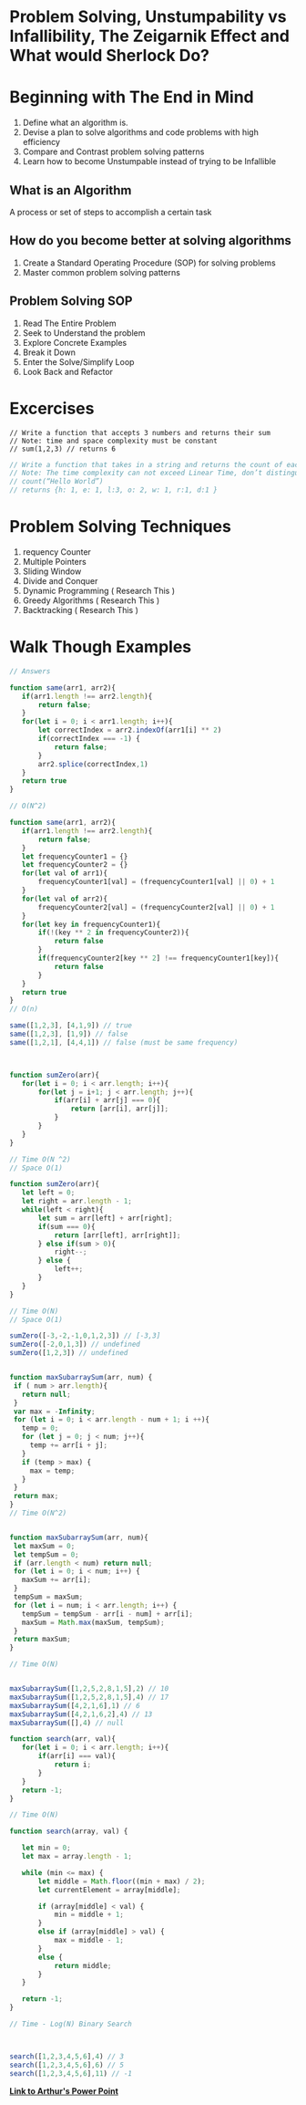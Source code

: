 # Problem Solving, Unstumpability vs Infallibility, The Zeigarnik Effect and What would Sherlock Do?

# Beginning with The End in Mind

  1. Define what an algorithm is.
  1. Devise a plan to solve algorithms and code problems with high efficiency
  1. Compare and Contrast problem solving patterns
  1. Learn how to become Unstumpable instead of trying to be Infallible
  
 ## What is an Algorithm
   A process or set of steps to accomplish a certain task

## How do you become better at solving algorithms

   1. Create a Standard Operating Procedure (SOP) for solving problems
   1. Master common problem solving patterns
   
## Problem Solving SOP
  1. Read The Entire Problem
  1. Seek to Understand the problem
  1. Explore Concrete Examples
  1. Break it Down
  1. Enter the Solve/Simplify Loop
  1. Look Back and Refactor
  
 # Excercises
 
 ```javscript
// Write a function that accepts 3 numbers and returns their sum 
// Note: time and space complexity must be constant 
// sum(1,2,3) // returns 6

 ```
 
 ```javascript
// Write a function that takes in a string and returns the count of each character in the string in an object
// Note: The time complexity can not exceed Linear Time, don’t distinguish between lowercase and uppercase and don’t count spaces
// count(“Hello World”) 
// returns {h: 1, e: 1, l:3, o: 2, w: 1, r:1, d:1 }

 ```
 
 # Problem Solving Techniques
   1. requency Counter
   1. Multiple Pointers
   1. Sliding Window
   1. Divide and Conquer
   1. Dynamic Programming ( Research This )
   1. Greedy Algorithms ( Research This )
   1. Backtracking ( Research This )
   
 # Walk Though Examples
 
 ```javascript
 // Answers

function same(arr1, arr2){
    if(arr1.length !== arr2.length){
        return false;
    }
    for(let i = 0; i < arr1.length; i++){
        let correctIndex = arr2.indexOf(arr1[i] ** 2)
        if(correctIndex === -1) {
            return false;
        }
        arr2.splice(correctIndex,1)
    }
    return true
}

// O(N^2)

function same(arr1, arr2){
    if(arr1.length !== arr2.length){
        return false;
    }
    let frequencyCounter1 = {}
    let frequencyCounter2 = {}
    for(let val of arr1){
        frequencyCounter1[val] = (frequencyCounter1[val] || 0) + 1
    }
    for(let val of arr2){
        frequencyCounter2[val] = (frequencyCounter2[val] || 0) + 1        
    }
    for(let key in frequencyCounter1){
        if(!(key ** 2 in frequencyCounter2)){
            return false
        }
        if(frequencyCounter2[key ** 2] !== frequencyCounter1[key]){
            return false
        }
    }
    return true
}
// O(n)

same([1,2,3], [4,1,9]) // true
same([1,2,3], [1,9]) // false
same([1,2,1], [4,4,1]) // false (must be same frequency)



function sumZero(arr){
    for(let i = 0; i < arr.length; i++){
        for(let j = i+1; j < arr.length; j++){
            if(arr[i] + arr[j] === 0){
                return [arr[i], arr[j]];
            }
        }
    }
}

// Time O(N ^2)
// Space O(1)

function sumZero(arr){
    let left = 0;
    let right = arr.length - 1;
    while(left < right){
        let sum = arr[left] + arr[right];
        if(sum === 0){
            return [arr[left], arr[right]];
        } else if(sum > 0){
            right--;
        } else {
            left++;
        }
    }
}

// Time O(N)
// Space O(1)

sumZero([-3,-2,-1,0,1,2,3]) // [-3,3] 
sumZero([-2,0,1,3]) // undefined
sumZero([1,2,3]) // undefined


function maxSubarraySum(arr, num) {
  if ( num > arr.length){
    return null;
  }
  var max = -Infinity;
  for (let i = 0; i < arr.length - num + 1; i ++){
    temp = 0;
    for (let j = 0; j < num; j++){
      temp += arr[i + j];
    }
    if (temp > max) {
      max = temp;
    }
  }
  return max;
}
// Time O(N^2)


function maxSubarraySum(arr, num){
  let maxSum = 0;
  let tempSum = 0;
  if (arr.length < num) return null;
  for (let i = 0; i < num; i++) {
    maxSum += arr[i];
  }
  tempSum = maxSum;
  for (let i = num; i < arr.length; i++) {
    tempSum = tempSum - arr[i - num] + arr[i];
    maxSum = Math.max(maxSum, tempSum);
  }
  return maxSum;
}

// Time O(N)


maxSubarraySum([1,2,5,2,8,1,5],2) // 10
maxSubarraySum([1,2,5,2,8,1,5],4) // 17
maxSubarraySum([4,2,1,6],1) // 6
maxSubarraySum([4,2,1,6,2],4) // 13
maxSubarraySum([],4) // null

function search(arr, val){
    for(let i = 0; i < arr.length; i++){
        if(arr[i] === val){
            return i;
        }
    }
    return -1;
}

// Time O(N)

function search(array, val) {
 
    let min = 0;
    let max = array.length - 1;
 
    while (min <= max) {
        let middle = Math.floor((min + max) / 2);
        let currentElement = array[middle];
 
        if (array[middle] < val) {
            min = middle + 1;
        }
        else if (array[middle] > val) {
            max = middle - 1;
        }
        else {
            return middle;
        }
    }
 
    return -1;
}

// Time - Log(N) Binary Search



search([1,2,3,4,5,6],4) // 3
search([1,2,3,4,5,6],6) // 5
search([1,2,3,4,5,6],11) // -1

 ```

[__Link to Arthur's Power Point__](https://docs.google.com/presentation/d/e/2PACX-1vSLeu3cVsuD5mPT7sa2-V6RZawPzotlQii7G11WU-8nk1f3FVdU8280SSN2LarmoCJ-BC1sU8I16-ov/pub?start=false&loop=false&delayms=15000&slide=id.g309cdc03770413ba_7)

